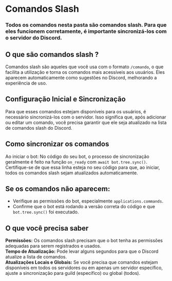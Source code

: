 # Comandos Slash

### Todos os comandos nesta pasta são comandos slash. Para que eles funcionem corretamente, é importante sincronizá-los com o servidor do Discord.

## O que são comandos slash ?
Comandos slash são aqueles que você usa com o formato `/comando`, o que facilita a utilização e torna os comandos mais acessíveis aos usuários. Eles aparecem automaticamente como sugestões no Discord, melhorando a experiência de uso.

## Configuração Inicial e Sincronização
Para que esses comandos estejam disponíveis para os usuários, é necessário sincronizá-los com o servidor. Isso significa que, após adicionar ou editar um comando, você precisa garantir que ele seja atualizado na lista de comandos slash do Discord.

## Como sincronizar os comandos
Ao iniciar o bot: No código do seu bot, o processo de sincronização geralmente é feito na função `on_ready` com `await bot.tree.sync()`. Certifique-se de que essa linha esteja no seu código para que, ao iniciar, todos os comandos slash sejam atualizados automaticamente.

## Se os comandos não aparecem:
- Verifique as permissões do bot, especialmente `applications.commands`.
- Confirme que o bot está rodando a versão correta do código e que `bot.tree.sync()` foi executado.

## O que você precisa saber
**Permissões:** Os comandos slash precisam que o bot tenha as permissões adequadas para serem registrados e usados.  
**Tempo de Atualização:** Pode levar alguns segundos para que o Discord atualize a lista de comandos.  
**Atualizações Locais e Globais:** Se você precisa que comandos estejam disponíveis em todos os servidores ou em apenas um servidor específico, ajuste a sincronização para guild (específico) ou global (todos).
